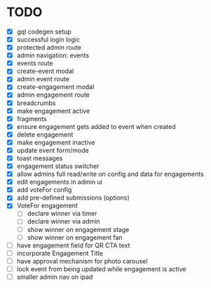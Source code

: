 # TODO

- [x] gql codegen setup
- [x] successful login logic
- [x] protected admin route
- [x] admin navigation: events
- [x] events route
- [x] create-event modal
- [x] admin event route
- [x] create-engagement modal
- [x] admin engagement route
- [x] breadcrumbs
- [x] make engagement active
- [x] fragments
- [x] ensure engagement gets added to event when created
- [x] delete engagement
- [x] make engagement inactive
- [x] update event form/mode
- [x] toast messages
- [x] engagement status switcher
- [x] allow admins full read/write on config and data for engagements
- [x] edit engagements in admin ui
- [x] add voteFor config
- [x] add pre-defined submissions (options)
- [x] VoteFor engagement
  - [ ] declare winner via timer
  - [ ] declare winner via admin
  - [ ] show winner on engagement stage
  - [ ] show winner on engagement fan
- [ ] have engagement field for QR CTA text
- [ ] incorporate Engagement Title
- [ ] have approval mechanism for photo carousel
- [ ] lock event from being updated while engagement is active
- [ ] smaller admin nav on ipad
